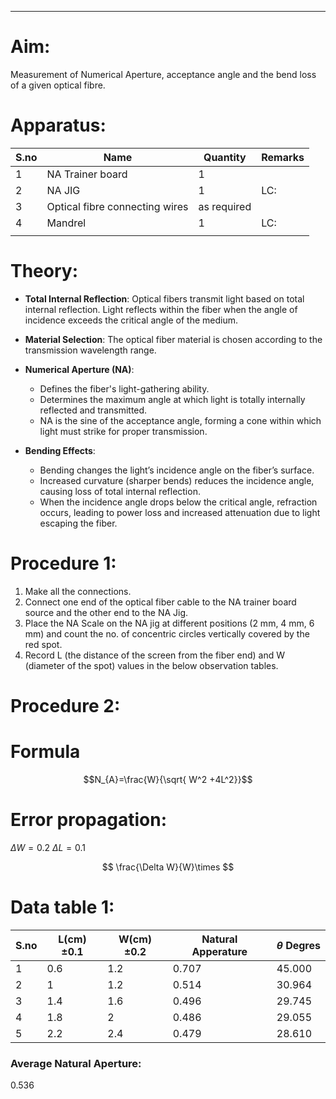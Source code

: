 ___

# Aim:

Measurement of Numerical Aperture, acceptance angle and the bend loss of a given optical fibre. 

# Apparatus:


| S.no | Name                           | Quantity    | Remarks |
| ---- | ------------------------------ | ----------- | ------- |
| 1    | NA Trainer board               | 1           |         |
| 2    | NA JIG                         | 1           | LC:     |
| 3    | Optical fibre connecting wires | as required |         |
| 4    | Mandrel                        | 1           | LC:     |
|      |                                |             |         |

# Theory:
- **Total Internal Reflection**: Optical fibers transmit light based on total internal reflection. Light reflects within the fiber when the angle of incidence exceeds the critical angle of the medium.

- **Material Selection**: The optical fiber material is chosen according to the transmission wavelength range.

- **Numerical Aperture (NA)**:
  - Defines the fiber's light-gathering ability.
  - Determines the maximum angle at which light is totally internally reflected and transmitted.
  - NA is the sine of the acceptance angle, forming a cone within which light must strike for proper transmission.

- **Bending Effects**:
  - Bending changes the light’s incidence angle on the fiber’s surface.
  - Increased curvature (sharper bends) reduces the incidence angle, causing loss of total internal reflection.
  - When the incidence angle drops below the critical angle, refraction occurs, leading to power loss and increased attenuation due to light escaping the fiber.


# Procedure 1:
1. Make all the connections.
2. Connect one end of the optical fiber cable to the NA trainer board source and the other end to the NA Jig.
3. Place the NA Scale on the NA jig at different positions (2 mm, 4 mm, 6 mm) and count the no. of concentric circles vertically covered by the red spot.
4. Record L (the distance of the screen from the fiber end) and W (diameter of the spot) values in the below observation tables.
# Procedure 2:



# Formula
$$N_{A}=\frac{W}{\sqrt{ W^2 +4L^2}}$$

# Error propagation:
$\Delta W=0.2$
$\Delta L=0.1$

$$
\frac{\Delta W}{W}\times
$$
# Data table 1:

| S.no | L(cm)$\pm 0.1$ | W(cm)$\pm 0.2$ | Natural Apperature | $\theta$ Degres |
| ---- | -------------- | -------------- | ------------------ | --------------- |
| 1    | 0.6            | 1.2            | 0.707              | 45.000          |
| 2    | 1              | 1.2            | 0.514              | 30.964          |
| 3    | 1.4            | 1.6            | 0.496              | 29.745          |
| 4    | 1.8            | 2              | 0.486              | 29.055          |
| 5    | 2.2            | 2.4            | 0.479              | 28.610          |

### Average Natural Aperture:
0.536

